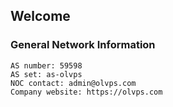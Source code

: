 ## Welcome

### General Network Information
```
AS number: 59598
AS set: as-olvps
NOC contact: admin@olvps.com
Company website: https://olvps.com
```
